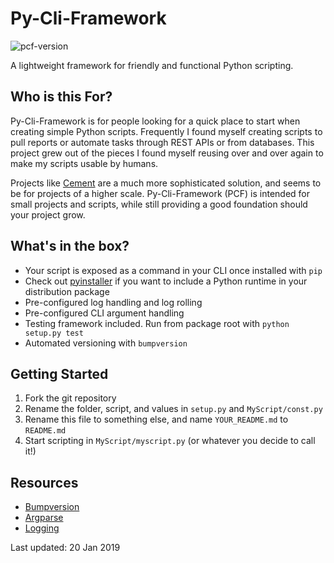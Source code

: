 # Py-Cli-Framework

![pcf-version](https://img.shields.io/badge/PCF-v1.0.1-blue.svg)

A lightweight framework for friendly and functional Python scripting.

## Who is this For?

Py-Cli-Framework is for people looking for a quick place to start when creating simple Python scripts.  Frequently I found myself creating scripts to pull reports or automate tasks through REST APIs or from databases.  This project grew out of the pieces I found myself reusing over and over again to make my scripts usable by humans.

Projects like [Cement](https://builtoncement.com/) are a much more sophisticated solution, and seems to be for projects of a higher scale.  Py-Cli-Framework (PCF) is intended for small projects and scripts, while still providing a good foundation should your project grow.

## What's in the box?
- Your script is exposed as a command in your CLI once installed with `pip`
 - Check out [pyinstaller](http://www.pyinstaller.org/) if you want to include a Python runtime in your distribution package
- Pre-configured log handling and log rolling
- Pre-configured CLI argument handling
- Testing framework included.  Run from package root with `python setup.py test`
- Automated versioning with `bumpversion`

## Getting Started

1. Fork the git repository
1. Rename the folder, script, and values in `setup.py` and `MyScript/const.py`
1. Rename this file to something else, and name `YOUR_README.md` to `README.md`
1. Start scripting in `MyScript/myscript.py` (or whatever you decide to call it!)

## Resources
- [Bumpversion](https://github.com/peritus/bumpversion)
- [Argparse](https://docs.python.org/3/library/argparse.html)
- [Logging](https://docs.python.org/3/library/logging.html)


Last updated: 20 Jan 2019
